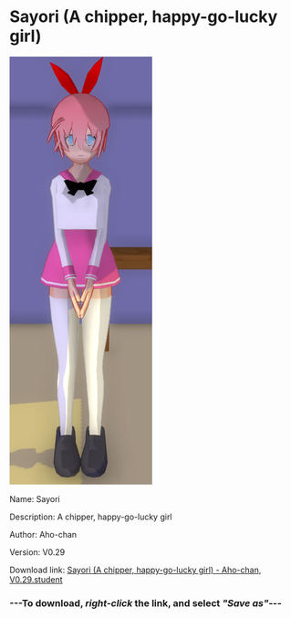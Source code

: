 # Sayori (A chipper, happy-go-lucky girl)

<img src = "https://raw.githubusercontent.com/Arbiter1223/Daigaku-Gurashi-Custom-Students/master/Students/Files/Sayori%20(A%20chipper%2C%20happy-go-lucky%20girl).png">

Name: Sayori

Description: A chipper, happy-go-lucky girl

Author: Aho-chan

Version: V0.29

Download link: <a href="https://raw.githubusercontent.com/Arbiter1223/Daigaku-Gurashi-Custom-Students/master/Students/Files/Sayori%20(A%20chipper%2C%20happy-go-lucky%20girl)%20-%20Aho-chan%2C%20V0.29.student">Sayori (A chipper, happy-go-lucky girl) - Aho-chan, V0.29.student</a>

### ---**To download, _right-click_ the link, and select _"Save as"_**---
